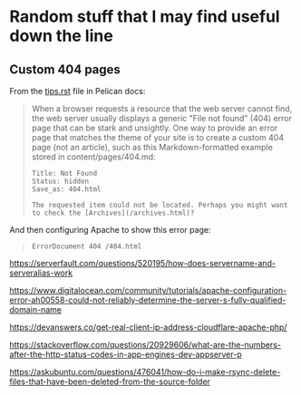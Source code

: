 # Random stuff that I may find useful down the line

## Custom 404 pages
From the [tips.rst](https://github.com/getpelican/pelican/blob/master/docs/tips.rst) file in Pelican docs:

>When a browser requests a resource that the web server cannot find, the web server usually displays a generic "File not found" (404) error page that can be stark and unsightly. One way to provide an error page that matches the theme of your site is to create a custom 404 page (not an article), such as this Markdown-formatted example stored in content/pages/404.md:
>```
>Title: Not Found
>Status: hidden
>Save_as: 404.html
>
>The requested item could not be located. Perhaps you might want to check the [Archives](/archives.html)?
>```

And then configuring Apache to show this error page:
>```
>ErrorDocument 404 /404.html
>```


https://serverfault.com/questions/520195/how-does-servername-and-serveralias-work

https://www.digitalocean.com/community/tutorials/apache-configuration-error-ah00558-could-not-reliably-determine-the-server-s-fully-qualified-domain-name

https://devanswers.co/get-real-client-ip-address-cloudflare-apache-php/


https://stackoverflow.com/questions/20929606/what-are-the-numbers-after-the-http-status-codes-in-app-engines-dev-appserver-p


https://askubuntu.com/questions/476041/how-do-i-make-rsync-delete-files-that-have-been-deleted-from-the-source-folder